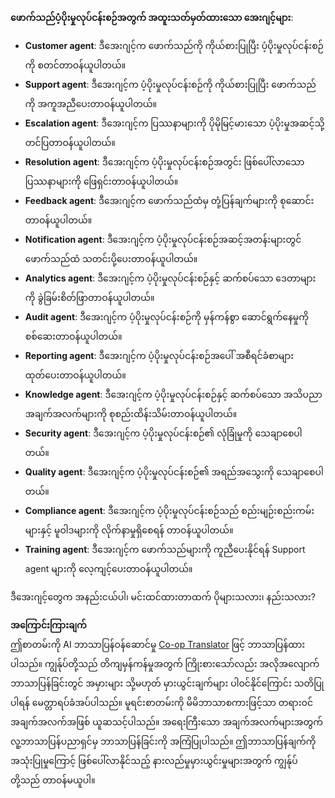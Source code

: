 <!--
CO_OP_TRANSLATOR_METADATA:
{
  "original_hash": "5be7b05ac3220c4fb91e9bd5a37a3794",
  "translation_date": "2025-07-12T11:41:08+00:00",
  "source_file": "08-multi-agent/solution/solution.md",
  "language_code": "my"
}
-->
**ဖောက်သည်ပံ့ပိုးမှုလုပ်ငန်းစဉ်အတွက် အထူးသတ်မှတ်ထားသော အေးဂျင့်များ**:

- **Customer agent**: ဒီအေးဂျင့်က ဖောက်သည်ကို ကိုယ်စားပြုပြီး ပံ့ပိုးမှုလုပ်ငန်းစဉ်ကို စတင်တာဝန်ယူပါတယ်။
- **Support agent**: ဒီအေးဂျင့်က ပံ့ပိုးမှုလုပ်ငန်းစဉ်ကို ကိုယ်စားပြုပြီး ဖောက်သည်ကို အကူအညီပေးတာဝန်ယူပါတယ်။
- **Escalation agent**: ဒီအေးဂျင့်က ပြဿနာများကို ပိုမိုမြင့်မားသော ပံ့ပိုးမှုအဆင့်သို့ တင်ပြတာဝန်ယူပါတယ်။
- **Resolution agent**: ဒီအေးဂျင့်က ပံ့ပိုးမှုလုပ်ငန်းစဉ်အတွင်း ဖြစ်ပေါ်လာသော ပြဿနာများကို ဖြေရှင်းတာဝန်ယူပါတယ်။
- **Feedback agent**: ဒီအေးဂျင့်က ဖောက်သည်ထံမှ တုံ့ပြန်ချက်များကို စုဆောင်းတာဝန်ယူပါတယ်။
- **Notification agent**: ဒီအေးဂျင့်က ပံ့ပိုးမှုလုပ်ငန်းစဉ်အဆင့်အတန်းများတွင် ဖောက်သည်ထံ သတင်းပို့ပေးတာဝန်ယူပါတယ်။
- **Analytics agent**: ဒီအေးဂျင့်က ပံ့ပိုးမှုလုပ်ငန်းစဉ်နှင့် ဆက်စပ်သော ဒေတာများကို ခွဲခြမ်းစိတ်ဖြာတာဝန်ယူပါတယ်။
- **Audit agent**: ဒီအေးဂျင့်က ပံ့ပိုးမှုလုပ်ငန်းစဉ်ကို မှန်ကန်စွာ ဆောင်ရွက်နေမှုကို စစ်ဆေးတာဝန်ယူပါတယ်။
- **Reporting agent**: ဒီအေးဂျင့်က ပံ့ပိုးမှုလုပ်ငန်းစဉ်အပေါ် အစီရင်ခံစာများ ထုတ်ပေးတာဝန်ယူပါတယ်။
- **Knowledge agent**: ဒီအေးဂျင့်က ပံ့ပိုးမှုလုပ်ငန်းစဉ်နှင့် ဆက်စပ်သော အသိပညာအချက်အလက်များကို စုစည်းထိန်းသိမ်းတာဝန်ယူပါတယ်။
- **Security agent**: ဒီအေးဂျင့်က ပံ့ပိုးမှုလုပ်ငန်းစဉ်၏ လုံခြုံမှုကို သေချာစေပါတယ်။
- **Quality agent**: ဒီအေးဂျင့်က ပံ့ပိုးမှုလုပ်ငန်းစဉ်၏ အရည်အသွေးကို သေချာစေပါတယ်။
- **Compliance agent**: ဒီအေးဂျင့်က ပံ့ပိုးမှုလုပ်ငန်းစဉ်သည် စည်းမျဉ်းစည်းကမ်းများနှင့် မူဝါဒများကို လိုက်နာမှုရှိစေရန် တာဝန်ယူပါတယ်။
- **Training agent**: ဒီအေးဂျင့်က ဖောက်သည်များကို ကူညီပေးနိုင်ရန် Support agent များကို လေ့ကျင့်ပေးတာဝန်ယူပါတယ်။

ဒီအေးဂျင့်တွေက အနည်းငယ်ပါ၊ မင်းထင်ထားတာထက် ပိုများသလား၊ နည်းသလား?

**အကြောင်းကြားချက်**  
ဤစာတမ်းကို AI ဘာသာပြန်ဝန်ဆောင်မှု [Co-op Translator](https://github.com/Azure/co-op-translator) ဖြင့် ဘာသာပြန်ထားပါသည်။ ကျွန်ုပ်တို့သည် တိကျမှန်ကန်မှုအတွက် ကြိုးစားသော်လည်း အလိုအလျောက် ဘာသာပြန်ခြင်းတွင် အမှားများ သို့မဟုတ် မှားယွင်းချက်များ ပါဝင်နိုင်ကြောင်း သတိပြုပါရန် မေတ္တာရပ်ခံအပ်ပါသည်။ မူရင်းစာတမ်းကို မိမိဘာသာစကားဖြင့်သာ တရားဝင်အချက်အလက်အဖြစ် ယူဆသင့်ပါသည်။ အရေးကြီးသော အချက်အလက်များအတွက် လူ့ဘာသာပြန်ပညာရှင်မှ ဘာသာပြန်ခြင်းကို အကြံပြုပါသည်။ ဤဘာသာပြန်ချက်ကို အသုံးပြုမှုကြောင့် ဖြစ်ပေါ်လာနိုင်သည့် နားလည်မှုမှားယွင်းမှုများအတွက် ကျွန်ုပ်တို့သည် တာဝန်မယူပါ။